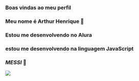 ### Boas vindas ao meu perfil

### Meu nome é Arthur Henrique 🐐

### Estou me desenvolvendo no Alura
### estou me desenvolvendo na linguagem JavaScript

### *MESSI*  🐐
 
![](https://media1.tenor.com/m/COM78THbePQAAAAd/neymar.gif)

